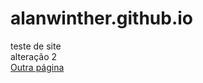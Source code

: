 # alanwinther.github.io
 teste de site<br>
alteração 2<br>
[Outra página](bulbur123.github.io/root)
